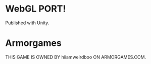 # WebGL PORT!
Published with Unity.
# Armorgames
THIS GAME IS OWNED BY hiiamweirdboo ON ARMORGAMES.COM.

